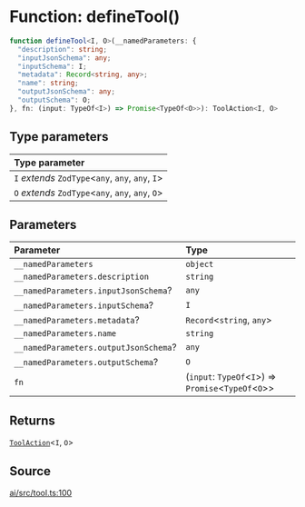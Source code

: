 # Function: defineTool()

```ts
function defineTool<I, O>(__namedParameters: {
  "description": string;
  "inputJsonSchema": any;
  "inputSchema": I;
  "metadata": Record<string, any>;
  "name": string;
  "outputJsonSchema": any;
  "outputSchema": O;
}, fn: (input: TypeOf<I>) => Promise<TypeOf<O>>): ToolAction<I, O>
```

## Type parameters

| Type parameter |
| :------ |
| `I` *extends* `ZodType`\<`any`, `any`, `any`, `I`\> |
| `O` *extends* `ZodType`\<`any`, `any`, `any`, `O`\> |

## Parameters

| Parameter | Type |
| :------ | :------ |
| `__namedParameters` | `object` |
| `__namedParameters.description` | `string` |
| `__namedParameters.inputJsonSchema`? | `any` |
| `__namedParameters.inputSchema`? | `I` |
| `__namedParameters.metadata`? | `Record`\<`string`, `any`\> |
| `__namedParameters.name` | `string` |
| `__namedParameters.outputJsonSchema`? | `any` |
| `__namedParameters.outputSchema`? | `O` |
| `fn` | (`input`: `TypeOf`\<`I`\>) => `Promise`\<`TypeOf`\<`O`\>\> |

## Returns

[`ToolAction`](../type-aliases/ToolAction.md)\<`I`, `O`\>

## Source

[ai/src/tool.ts:100](https://github.com/firebase/genkit/blob/9cb10ef63dd6659f1a31ffd2367b7efa8acc10e5/js/ai/src/tool.ts#L100)

